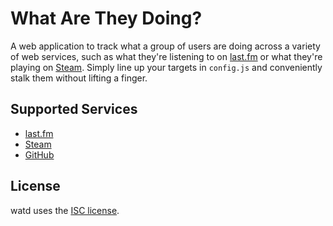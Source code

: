 What Are They Doing?
====================
A web application to track what a group of users are doing across a variety of
web services, such as what they're listening to on [last.fm][lastfm] or what
they're playing on [Steam][steam]. Simply line up your targets in `config.js`
and conveniently stalk them without lifting a finger.

Supported Services
------------------
* [last.fm][lastfm]
* [Steam][steam]
* [GitHub][github]


License
-------
watd uses the [ISC license](http://en.wikipedia.org/wiki/ISC_license).

[lastfm]: http://www.last.fm/home
[steam]: http://steamcommunity.com/
[github]: https://github.com/
